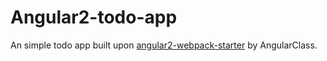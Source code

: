 # Angular2-todo-app

An simple todo app built upon [angular2-webpack-starter](https://github.com/AngularClass/angular2-webpack-starter) by AngularClass.

